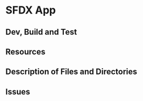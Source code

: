 # SFDX App

## Dev, Build and Test

## Resources

## Description of Files and Directories

## Issues


